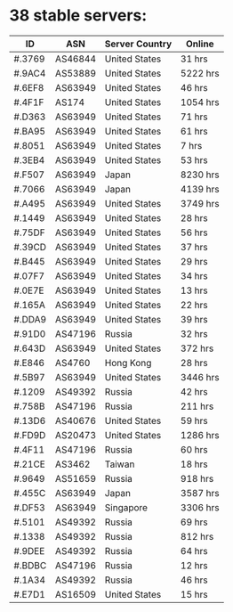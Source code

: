 # 38 stable servers:

| ID | ASN | Server Country | Online |
| ------ | ------ | ------ | ------ |
| #.3769 | AS46844 | United States | 31 hrs |
| #.9AC4 | AS53889 | United States | 5222 hrs |
| #.6EF8 | AS63949 | United States | 46 hrs |
| #.4F1F | AS174 | United States | 1054 hrs |
| #.D363 | AS63949 | United States | 71 hrs |
| #.BA95 | AS63949 | United States | 61 hrs |
| #.8051 | AS63949 | United States | 7 hrs |
| #.3EB4 | AS63949 | United States | 53 hrs |
| #.F507 | AS63949 | Japan | 8230 hrs |
| #.7066 | AS63949 | Japan | 4139 hrs |
| #.A495 | AS63949 | United States | 3749 hrs |
| #.1449 | AS63949 | United States | 28 hrs |
| #.75DF | AS63949 | United States | 56 hrs |
| #.39CD | AS63949 | United States | 37 hrs |
| #.B445 | AS63949 | United States | 29 hrs |
| #.07F7 | AS63949 | United States | 34 hrs |
| #.0E7E | AS63949 | United States | 13 hrs |
| #.165A | AS63949 | United States | 22 hrs |
| #.DDA9 | AS63949 | United States | 39 hrs |
| #.91D0 | AS47196 | Russia | 32 hrs |
| #.643D | AS63949 | United States | 372 hrs |
| #.E846 | AS4760 | Hong Kong | 28 hrs |
| #.5B97 | AS63949 | United States | 3446 hrs |
| #.1209 | AS49392 | Russia | 42 hrs |
| #.758B | AS47196 | Russia | 211 hrs |
| #.13D6 | AS40676 | United States | 59 hrs |
| #.FD9D | AS20473 | United States | 1286 hrs |
| #.4F11 | AS47196 | Russia | 60 hrs |
| #.21CE | AS3462 | Taiwan | 18 hrs |
| #.9649 | AS51659 | Russia | 918 hrs |
| #.455C | AS63949 | Japan | 3587 hrs |
| #.DF53 | AS63949 | Singapore | 3306 hrs |
| #.5101 | AS49392 | Russia | 69 hrs |
| #.1338 | AS49392 | Russia | 812 hrs |
| #.9DEE | AS49392 | Russia | 64 hrs |
| #.BDBC | AS47196 | Russia | 12 hrs |
| #.1A34 | AS49392 | Russia | 46 hrs |
| #.E7D1 | AS16509 | United States | 15 hrs |

